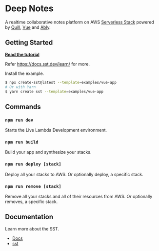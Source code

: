 # Deep Notes

A realtime collaborative notes platform on AWS [Serverless Stack](https://sst.dev/) powered by [Quill](https://quilljs.com/), [Vue](https://vuejs.org/) and [Ably](https://ably.com/).

## Getting Started

[**Read the tutorial**](https://sst.dev/examples/how-to-create-a-vuejs-app-with-serverless.html)

Refer https://docs.sst.dev/learn/ for more.

Install the example.

```bash
$ npx create-sst@latest --template=examples/vue-app
# Or with Yarn
$ yarn create sst --template=examples/vue-app
```

## Commands

### `npm run dev`

Starts the Live Lambda Development environment.

### `npm run build`

Build your app and synthesize your stacks.

### `npm run deploy [stack]`

Deploy all your stacks to AWS. Or optionally deploy, a specific stack.

### `npm run remove [stack]`

Remove all your stacks and all of their resources from AWS. Or optionally removes, a specific stack.

## Documentation

Learn more about the SST.

- [Docs](https://docs.sst.dev/)
- [sst](https://docs.sst.dev/packages/sst)
